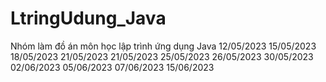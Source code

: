# LtringUdung_Java
Nhóm làm đồ án môn học lập trình ứng dụng Java
12/05/2023 
15/05/2023
18/05/2023
21/05/2023
21/05/2023
25/05/2023
26/05/2023
30/05/2023
02/06/2023
05/06/2023
07/06/2023
15/06/2023